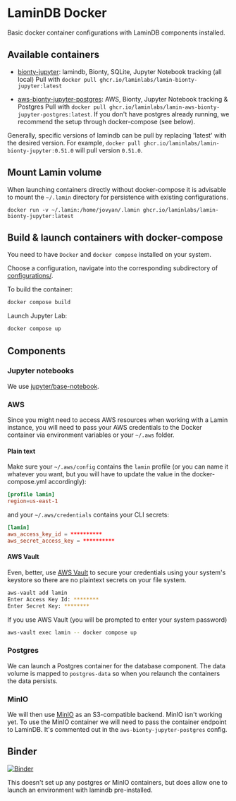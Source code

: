 # LaminDB Docker

Basic docker container configurations with LaminDB components installed.

## Available containers

- [bionty-jupyter](configurations/bionty-jupyter/): lamindb, Bionty, SQLite, Jupyter Notebook tracking (all local)
  Pull with `docker pull ghcr.io/laminlabs/lamin-bionty-jupyter:latest`

- [aws-bionty-jupyter-postgres](configurations/aws-bionty-jupyter-postgres/): AWS, Bionty, Jupyter Notebook tracking & Postgres
  Pull with `docker pull ghcr.io/laminlabs/lamin-aws-bionty-jupyter-postgres:latest`.
  If you don't have postgres already running, we recommend the setup through docker-compose (see below).

Generally, specific versions of lamindb can be pull by replacing 'latest' with the desired version.
For example, `docker pull ghcr.io/laminlabs/lamin-bionty-jupyter:0.51.0` will pull version `0.51.0`.

## Mount Lamin volume

When launching containers directly without docker-compose it is advisable to mount the `~/.lamin` directory for persistence with existing configurations.

`docker run -v ~/.lamin:/home/jovyan/.lamin ghcr.io/laminlabs/lamin-bionty-jupyter:latest`

## Build & launch containers with docker-compose

You need to have `Docker` and `docker compose` installed on your system.

Choose a configuration, navigate into the corresponding subdirectory of [configurations/](configurations).

To build the container:

```bash
docker compose build
```

Launch Jupyter Lab:

```bash
docker compose up
```

## Components

### Jupyter notebooks

We use [jupyter/base-notebook](https://hub.docker.com/r/jupyter/base-notebook).

### AWS

Since you might need to access AWS resources when working with a Lamin instance, you will need to pass your AWS credentials to the Docker container via environment variables or your `~/.aws` folder.

#### Plain text

Make sure your `~/.aws/config` contains the `lamin` profile (or you can name it whatever you want, but you will have to update the value in the docker-compose.yml accordingly):

```toml
[profile lamin]
region=us-east-1
```

and your `~/.aws/credentials` contains your CLI secrets:

```toml
[lamin]
aws_access_key_id = **********
aws_secret_access_key = **********
```

#### AWS Vault

Even, better, use [AWS Vault](https://github.com/99designs/aws-vault) to secure your credentials using your system's keystore so there are no plaintext secrets on your file system.

```bash
aws-vault add lamin
Enter Access Key Id: ********
Enter Secret Key: ********
```

If you use AWS Vault (you will be prompted to enter your system password)

```bash
aws-vault exec lamin -- docker compose up
```

### Postgres

We can launch a Postgres container for the database component. The data volume is mapped to `postgres-data` so when you relaunch the containers the data persists.

### MinIO

We will then use [MinIO](https://hub.docker.com/r/minio/minio/) as an S3-compatible backend. MinIO isn't working yet. To use the MinIO container we will need to pass the container endpoint to LaminDB. It's commented out in the `aws-bionty-jupyter-postgres` config.

## Binder

[![Binder](https://mybinder.org/badge_logo.svg)](https://mybinder.org/v2/gh/lawrlee/lamin-docker/HEAD)

This doesn't set up any postgres or MinIO containers, but does allow one to launch an environment with lamindb pre-installed.
